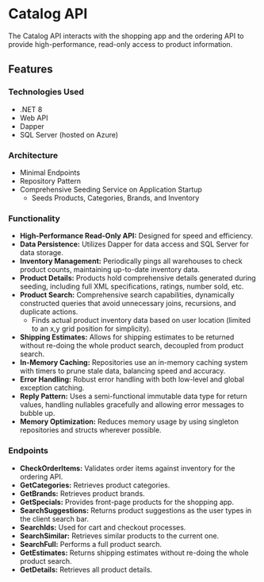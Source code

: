 # Catalog API

The Catalog API interacts with the shopping app and the ordering API to provide high-performance, read-only access to product information.

## Features

### Technologies Used

- .NET 8
- Web API
- Dapper
- SQL Server (hosted on Azure)

### Architecture

- Minimal Endpoints
- Repository Pattern
- Comprehensive Seeding Service on Application Startup
  - Seeds Products, Categories, Brands, and Inventory

### Functionality

- **High-Performance Read-Only API:** Designed for speed and efficiency.
- **Data Persistence:** Utilizes Dapper for data access and SQL Server for data storage.
- **Inventory Management:** Periodically pings all warehouses to check product counts, maintaining up-to-date inventory data.
- **Product Details:** Products hold comprehensive details generated during seeding, including full XML specifications, ratings, number sold, etc.
- **Product Search:** Comprehensive search capabilities, dynamically constructed queries that avoid unnecessary joins, recursions, and duplicate actions.
  - Finds actual product inventory data based on user location (limited to an x,y grid position for simplicity).
- **Shipping Estimates:** Allows for shipping estimates to be returned without re-doing the whole product search, decoupled from product search.
- **In-Memory Caching:** Repositories use an in-memory caching system with timers to prune stale data, balancing speed and accuracy.
- **Error Handling:** Robust error handling with both low-level and global exception catching.
- **Reply Pattern:** Uses a semi-functional immutable data type for return values, handling nullables gracefully and allowing error messages to bubble up.
- **Memory Optimization:** Reduces memory usage by using singleton repositories and structs wherever possible.

### Endpoints

- **CheckOrderItems:** Validates order items against inventory for the ordering API.
- **GetCategories:** Retrieves product categories.
- **GetBrands:** Retrieves product brands.
- **GetSpecials:** Provides front-page products for the shopping app.
- **SearchSuggestions:** Returns product suggestions as the user types in the client search bar.
- **SearchIds:** Used for cart and checkout processes.
- **SearchSimilar:** Retrieves similar products to the current one.
- **SearchFull:** Performs a full product search.
- **GetEstimates:** Returns shipping estimates without re-doing the whole product search.
- **GetDetails:** Retrieves all product details.
